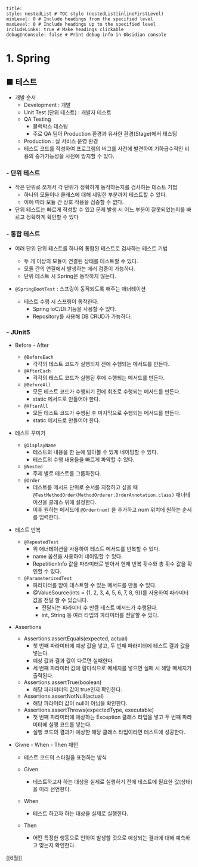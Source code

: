 ```table-of-contents
title: 
style: nestedList # TOC style (nestedList|inlineFirstLevel)
minLevel: 0 # Include headings from the specified level
maxLevel: 0 # Include headings up to the specified level
includeLinks: true # Make headings clickable
debugInConsole: false # Print debug info in Obsidian console
```

# 1. Spring
## ■ 테스트
- 개발 순서
	- Development : 개발
	- Unit Test (단위 테스트) : 개발자 테스트
	- QA Testing
		- 블랙박스 테스팅
		- 주로 QA 팀이 Production 환경과 유사한 환경(Stage)에서 테스팅
	- Production : 실 서비스 운영 환경
	- 테스트 코드를 작성하여 프로그램의 버그를 사전에 발견하여 기하급수적인 비용의 증가가능성을 사전에 방지할 수 있다.

### - 단위 테스트
- 작은 단위로 쪼개서 각 단위가 정확하게 동작하는지를 검사하는 테스트 기법
	- 하나의 모듈이나 클래스에 대해 세밀한 부분까지 테스트할 수 있다.
	- 이에 따라 모듈 간 상호 작용을 검증할 수 없다.
- 단위 테스트는 빠르게 작성할 수 있고 문제 발생 시 어느 부분이 잘못되었는지를 빠르고 정확하게 확인할 수 있다


### - 통합 테스트
- 여러 단위 단위 테스트를 하나의 통합된 테스트로 검사하는 테스트 기법
	- 두 개 이상의 모듈이 연결된 상태를 테스트할 수 있다.
	- 모듈 간의 연결에서 발생하는 에러 검증이 가능하다.
	- 단위 테스트 시 Spring은 동작하지 않는다.

- `@SpringBootTest` : 스프링이 동작되도록 해주는 애너테이션
	- 테스트 수행 시 스프링이 동작한다.
		- Spring IoC/DI 기능을 사용할 수 있다.
		- Repository를 사용해 DB CRUD가 가능하다.

### - JUnit5
- Before - After
	- `@BeforeEach`
		- 각각의 테스트 코드가 실행되지 전에 수행되는 메서드를 만든다.
	- `@AfterEach`
		- 각각의 테스트 코드가 실행된 후에 수행되는 메서드를 만든다.
	- `@BeforeAll`
		- 모든 테스트 코드가 수행되기 전에 최초로 수행되는 메서드를 만든다.
		- static 메서드로 만들어야 한다.
	- `@AfterAll`
		- 모든 테스트 코드가 수행된 후 마지막으로 수행되는 메서드를 만든다.
		- static 메서드로 만들어야 한다.
		  
- 테스트 꾸미기
	- `@DisplayName`
		- 테스트의 내용을 한 눈에 알아볼 수 있게 네이밍할 수 있다.
		- 테스트의 수행 내용들을 빠르게 파악할 수 있다.
	- `@Nested`
		- 주제 별로 테스트를 그룹화한다.
	- `@Order`
		- 테스트를 메서드 단위로 순서를 지정하고 싶을 때 `@TestMethodOrder(MethodOrderer.OrderAnnotation.class)` 애너테이션을 클래스 위에 설정한다.
		- 이후 원하는 메서드에 `@Order(num)` 을 추가하고 num 위치에 원하는 순서를 입력한다.
		  
- 테스트 반복
	- `@RepeatedTest`
		- 위 애너테이션을 사용하여 테스트 메서드를 반복할 수 있다.
		- name 옵션을 사용하여 네이밍할 수 있다.
		- RepetitionInfo 값을 파라미터로 받아서 현재 반복 횟수와 총 횟수 값을 확인할 수 있다.
	- `@ParameterizedTest`
		- 파라미터를 받아 테스트할 수 있는 메서드를 만들 수 있다.
		- @ValueSource(ints = {1, 2, 3, 4, 5, 6, 7, 8, 9})를 사용하여 파라미터 값을 전달 할 수 있습니다.
		    - 전달되는 파라미터 수 만큼 테스트 메서드가 수행된다.
		    - int, String 등 여러 타입의 파라미터를 전달할 수 있다.
		  
- Assertions
	- Assertions.assertEquals(expected, actual)
		- 첫 번째 파라미터에 예상 값을 넣고, 두 번째 파라미터에 테스트 결과 값을 넣는다.
		- 예상 값과 결과 값이 다르면 실패한다.
		- 세 번째 파라미터 값에 람다식으로 메세지를 넣으면 실패 시 해당 메세지가 출력된다.
	- Assertions.assertTrue(boolean)
		- 해당 파라미터의 값이 true인지 확인한다.
	- Assertions.assertNotNull(actual)
		- 해당 파라미터 값이 null이 아님을 확인한다.
	- Assertions.assertThrows(expectedType, executable)
		- 첫 번째 파라미터에 예상하는 Exception 클래스 타입을 넣고 두 번째 파라미터에 실행 코드를 넣는다.
		- 실행 코드의 결과가 예상한 해당 클래스 타입이라면 테스트에 성공한다.
		  
- Givne - When - Then 패턴
	- 테스트 코드의 스타일을 표현하는 방식
	  
	- Given
		- 테스트하고자 하는 대상을 실제로 실행하기 전에 테스트에 필요한 값(상태)을 미리 선언한다.
		
	- When
		- 테스트 하고자 하는 대상을 실제로 실행한다.
	
	- Then
		- 어떤 특정한 행동으로 인하여 발생할 것으로 예상되는 결과에 대해 예측하고 맞는지 확인한다.

[[6월]]